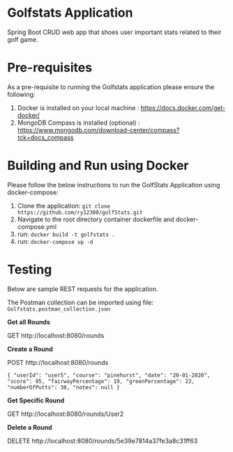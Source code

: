 # Golfstats Application

Spring Boot CRUD web app that shoes user important stats related to their golf game.

# Pre-requisites 

As a pre-requisite to running the Golfstats application please ensure the following:

1. Docker is installed on your local machine : https://docs.docker.com/get-docker/
2. MongoDB Compass is installed (optional) : https://www.mongodb.com/download-center/compass?tck=docs_compass

# Building and Run using Docker

Please follow the below instructions to run the GolfStats Application using docker-compose:

1. Clone the application: `git clone https://github.com/ry12300/golfStats.git`
2. Navigate to the root directory container dockerfile and docker-compose.yml
4. run: `docker build -t golfstats .`
5. run: `docker-compose up -d`

# Testing

Below are sample REST requests for the application.

The Postman collection can be imported using file: `Golfstats.postman_collection.json`

**Get all Rounds**

GET http://localhost:8080/rounds

**Create a Round**

POST http://localhost:8080/rounds 

`{
    "userId": "user5",
    "course": "pinehurst",
    "date": "20-01-2020",
    "score": 95,
    "fairwayPercentage": 19,
    "greenPercentage": 22,
    "numberOfPutts": 38,
    "notes": null
}`

**Get Specific Round**

GET http://localhost:8080/rounds/User2

**Delete a Round**

DELETE http://localhost:8080/rounds/5e39e7814a37fe3a8c31ff63

